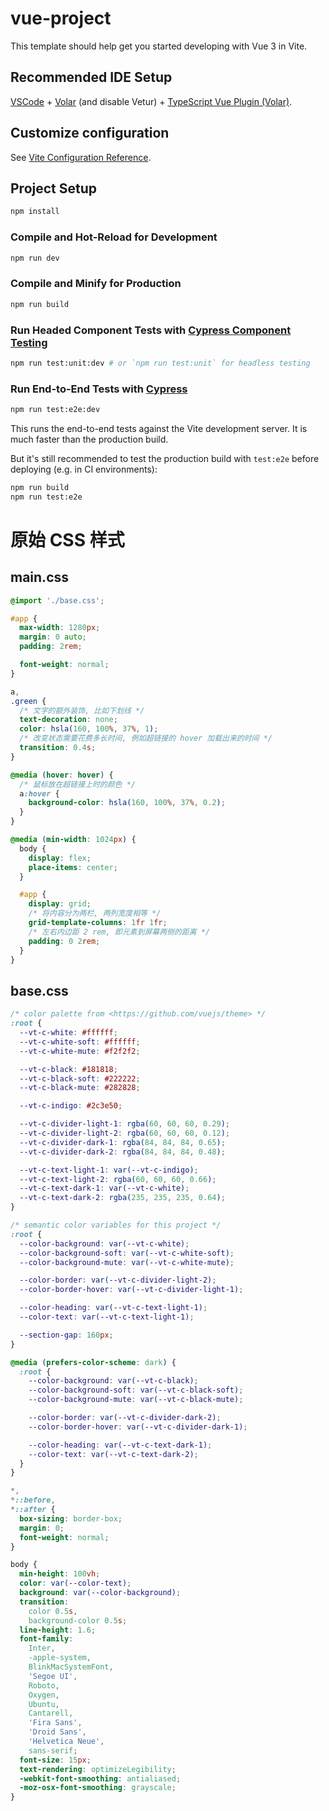 # vue-project

This template should help get you started developing with Vue 3 in Vite.

## Recommended IDE Setup

[VSCode](https://code.visualstudio.com/) + [Volar](https://marketplace.visualstudio.com/items?itemName=Vue.volar) (and disable Vetur) + [TypeScript Vue Plugin (Volar)](https://marketplace.visualstudio.com/items?itemName=Vue.vscode-typescript-vue-plugin).

## Customize configuration

See [Vite Configuration Reference](https://vitejs.dev/config/).

## Project Setup

```sh
npm install
```

### Compile and Hot-Reload for Development

```sh
npm run dev
```

### Compile and Minify for Production

```sh
npm run build
```

### Run Headed Component Tests with [Cypress Component Testing](https://on.cypress.io/component)

```sh
npm run test:unit:dev # or `npm run test:unit` for headless testing
```

### Run End-to-End Tests with [Cypress](https://www.cypress.io/)

```sh
npm run test:e2e:dev
```

This runs the end-to-end tests against the Vite development server.
It is much faster than the production build.

But it's still recommended to test the production build with `test:e2e` before deploying (e.g. in CI environments):

```sh
npm run build
npm run test:e2e
```


# 原始 CSS 样式

## main.css

```css
@import './base.css';

#app {
  max-width: 1280px;
  margin: 0 auto;
  padding: 2rem;

  font-weight: normal;
}

a,
.green {
  /* 文字的额外装饰, 比如下划线 */
  text-decoration: none;
  color: hsla(160, 100%, 37%, 1);
  /* 改变状态需要花费多长时间, 例如超链接的 hover 加载出来的时间 */
  transition: 0.4s;
}

@media (hover: hover) {
  /* 鼠标放在超链接上时的颜色 */
  a:hover {
    background-color: hsla(160, 100%, 37%, 0.2);
  }
}

@media (min-width: 1024px) {
  body {
    display: flex;
    place-items: center;
  }

  #app {
    display: grid;
    /* 将内容分为两栏, 两列宽度相等 */
    grid-template-columns: 1fr 1fr;
    /* 左右内边距 2 rem, 即元素到屏幕两侧的距离 */
    padding: 0 2rem;
  }
}

```

## base.css

```css
/* color palette from <https://github.com/vuejs/theme> */
:root {
  --vt-c-white: #ffffff;
  --vt-c-white-soft: #ffffff;
  --vt-c-white-mute: #f2f2f2;

  --vt-c-black: #181818;
  --vt-c-black-soft: #222222;
  --vt-c-black-mute: #282828;

  --vt-c-indigo: #2c3e50;

  --vt-c-divider-light-1: rgba(60, 60, 60, 0.29);
  --vt-c-divider-light-2: rgba(60, 60, 60, 0.12);
  --vt-c-divider-dark-1: rgba(84, 84, 84, 0.65);
  --vt-c-divider-dark-2: rgba(84, 84, 84, 0.48);

  --vt-c-text-light-1: var(--vt-c-indigo);
  --vt-c-text-light-2: rgba(60, 60, 60, 0.66);
  --vt-c-text-dark-1: var(--vt-c-white);
  --vt-c-text-dark-2: rgba(235, 235, 235, 0.64);
}

/* semantic color variables for this project */
:root {
  --color-background: var(--vt-c-white);
  --color-background-soft: var(--vt-c-white-soft);
  --color-background-mute: var(--vt-c-white-mute);

  --color-border: var(--vt-c-divider-light-2);
  --color-border-hover: var(--vt-c-divider-light-1);

  --color-heading: var(--vt-c-text-light-1);
  --color-text: var(--vt-c-text-light-1);

  --section-gap: 160px;
}

@media (prefers-color-scheme: dark) {
  :root {
    --color-background: var(--vt-c-black);
    --color-background-soft: var(--vt-c-black-soft);
    --color-background-mute: var(--vt-c-black-mute);

    --color-border: var(--vt-c-divider-dark-2);
    --color-border-hover: var(--vt-c-divider-dark-1);

    --color-heading: var(--vt-c-text-dark-1);
    --color-text: var(--vt-c-text-dark-2);
  }
}

*,
*::before,
*::after {
  box-sizing: border-box;
  margin: 0;
  font-weight: normal;
}

body {
  min-height: 100vh;
  color: var(--color-text);
  background: var(--color-background);
  transition:
    color 0.5s,
    background-color 0.5s;
  line-height: 1.6;
  font-family:
    Inter,
    -apple-system,
    BlinkMacSystemFont,
    'Segoe UI',
    Roboto,
    Oxygen,
    Ubuntu,
    Cantarell,
    'Fira Sans',
    'Droid Sans',
    'Helvetica Neue',
    sans-serif;
  font-size: 15px;
  text-rendering: optimizeLegibility;
  -webkit-font-smoothing: antialiased;
  -moz-osx-font-smoothing: grayscale;
}

```